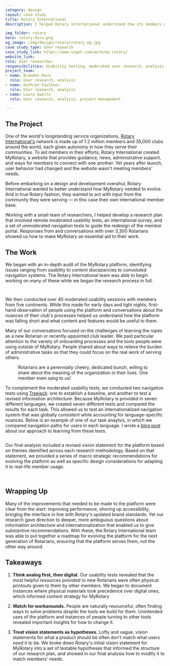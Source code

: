 ```yaml
---
category: design
layout: case-study
title: Rotary International
description: I helped Rotary International understand how its members use (and don't use) an aging member portal, providing a roadmap for a strategic overhaul

img_folder: rotary
hero: rotary-hero.png
og_image: /img/design/rotary/rotary-og.jpg
case_study_type: User research
case_study_link: https://www.viget.com/work/my-rotary/
website_link:
role: User researcher
responsibilities: Usability testing, moderated user research, analysis, workshop facilitation
project_team:
- name: Brandon Dorn
  role: User research, analysis
- name: Kathryn Faulkner
  role: User research, analysis
- name: Laura Sweltz
  role: User research, analysis, project management

---
```


<h2>The Project</h2>

<p>One of the world's longstanding service organizations, <a href="https://www.rotary.org/en">Rotary International's</a> network is made up of 1.2 million members and 35,000 clubs around the world, each given autonomy in how they serve their communities. To aid members in their efforts, Rotary International created MyRotary, a website that provides guidance, news, administrative support, and ways for members to connect with one another. Yet years after launch, user behavior had changed and the website wasn't meeting members' needs.</p>

<p>Before embarking on a design and development overahul, Rotary International wanted to better understand how MyRotary needed to evolve. And in true Rotary fashion, they wanted to act with input from the community they were serving — in this case their own international member base.</p>

<p>Working with a small team of researchers, I helped develop a research plan that involved remote moderated usability tests, an international survey, and a set of unmoderated navigation tests to guide the redesign of the member portal. Responses from and conversations with over 3,300 Rotarians showed us how to make MyRotary an essential aid to their work.</p>

<h2>The Work</h2>

<p>We began with an in-depth audit of the MyRotary platform, identifying issues ranging from usability to content discepancies to convoluted navigation systems. The Rotary International team was able to begin working on many of these while we began the research process in full.</p>

<div class="two-up-container">
	<figure>
		<img src="/img/design/rotary/rotary-kickoff-1.png" alt="">
	</figure>
	<figure>
		<img src="/img/design/rotary/rotary-kickoff-2.png" alt="">
	</figure>
</div>

<p>We then conducted over 40 moderated usability sessions with members from five continents. While this made for early days and light nights, first-hand observation of people using the platform and conversations about the nuances of their club's processes helped us understand how the platform was falling short and what content and features would be useful to them.</p>

<p>Many of our conversations focused on the challenges of learning the ropes as a new Rotarian or recently-appointed club leader. We paid particular attention to the variety of onboarding processes and the tools people were using outside of MyRotary. People shared about ways to relieve the burden of administrative tasks so that they could focus on the real work of serving others.</p>

<figure class="content-width">
	<img src="/img/design/rotary/rotary-session.jpg" alt="">
	<figcaption>Rotarians are a perennially cheery, dedicated bunch, willing to share about the meaning of the organization in their lives. One member even sang to us!</figcaption>
</figure>

<p>To complement the moderated usability tests, we conducted two navigation tests using <a href="https://www.optimalworkshop.com/treejack/" title="">Treejack</a>: one to establish a baseline, and another to test a revised information architecture. Because MyRotary is provided in seven different languages, we created seven different tests and compared the results for each task. This allowed us to test an internationalized navigation system that was globally consistent while accounting for language-specific nuances. Below is an example of one of our task anaylsis, in which we compared navigation paths for users in each language. I wrote a <a href="https://www.viget.com/articles/seeing-the-forest-using-treejack-for-multi-language-navigation-testing/">blog post</a> about our approach to learning from these tests.</p>

<figure class="full-width">
	<img src="/img/design/rotary/rotary-pietrees.png" alt="">
	<figcaption></figcaption>
</figure>

<p>Our final analysis included a revised vision statement for the platform based on themes identified across each research methodology. Based on that statement, we provided a series of macro strategic recommendations for evolving the platform as well as specific design considerations for adapting it to real-life member usage.</p>

<div class="two-up-container">
	<figure>
		<img src="/img/design/rotary/rotary-strategy-1.png" alt="">
	</figure>
	<figure>
		<img src="/img/design/rotary/rotary-strategy-2.png" alt="">
	</figure>
</div>

<h2>Wrapping Up</h2>

<p>Many of the improvements that needed to be made to the platform were clear from the start: improving performance, shoring up accessibility, bringing the interface in line with Rotary's updated brand standards. Yet our research gave direction to deeper, more ambiguous questions about information architecture and internationalization that enabled us to give substantive recommendations. With these, the Rotary International team was able to put together a roadmap for evolving the platform for the next generation of Rotarians, ensuring that the platform serves them, not the other way around.</p>

<div class="what-i-learned">
	<h2>Takeaways</h2>
	<ol class="learned-things">
		<li><p><b>Think analog first, then digital.</b> Our usability tests revealed that the most helpful resources provided to new Rotarians were often physical printouts given to them by other members. We began to document instances where physical materials took precedence over digital ones, which informed content strategy for MyRotary</p></li>
		<li><p><b>Watch for workarounds.</b> People are naturally resourceful, often finding ways to solve problems <i>despite</i> the tools we build for them. Unintended uses of the platform and instances of people turning to other tools revealed important insights for how to change it.</p></li>
		<li><p><b>Treat vision statements as hypotheses.</b> Lofty and vague, vision statements for what a product should be often don't match what users <i>need</i> it to be. We broke down Rotary's initial vision statement for MyRotary into a set of testable hypotheses that informed the structure of our research plan, and showed in our final analysis how to modify it to match members' needs.</p></li>
	</ol>
</div>